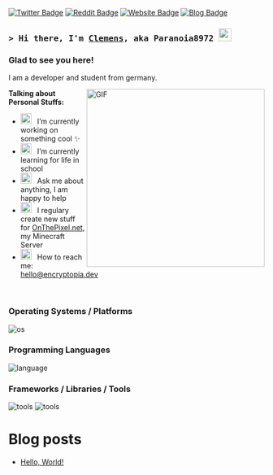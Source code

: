 <!-- List Of Websites-->
[links]: https://ecty.dev
[twitter]: https://www.twitter.com/paranoia8972
[reddit]: https://www.reddit.com/user/Paranoia8972
[github]: https://www.github.com/Paranoia8972
[mail]: mailto:hello@encryptopia.dev
[blog]: https://blog.encryptopia.dev
[otp]: https://onthepixel.net

[![Twitter Badge](https://img.shields.io/badge/-Twitter-000000?style=flat-square&logo=X&logoColor=white)][twitter]
[![Reddit Badge](https://img.shields.io/badge/-Reddit-ff4500?style=flat-square&logo=reddit&logoColor=white)][reddit]
[![Website Badge](https://img.shields.io/badge/Website-1d2128?style=flat-square&logo=google-chrome&logoColor=white)][links]
[![Blog Badge](https://img.shields.io/badge/Blog-110665?style=flat-square&logo=rss&logoColor=white)][blog]

### <samp>&gt; Hi there, I'm <a href="https://www.twitter.com/paranoia8972" target="_blank">Clemens</a>, aka Paranoia8972 <img src="https://media.giphy.com/media/hvRJCLFzcasrR4ia7z/giphy.gif" width="25"> </samp>



### Glad to see you here!

I am a developer and student from germany.

<img align="right" alt="GIF" src="https://i.giphy.com/media/0sm28bFYsixfuwV70C/giphy.gif" height="350" />

**Talking about Personal Stuffs:**

- <img src="https://github.com/Gapur/Gapur/blob/main/assets/developer.gif?raw=true" width="21" />&nbsp;&nbsp; I’m currently working on something cool ✨
- <img src="https://github.com/Gapur/Gapur/blob/main/assets/lightning.gif?raw=true" width="21" />&nbsp;&nbsp; I’m currently learning for life in school
- <img src="https://github.com/Gapur/Gapur/blob/main/assets/message.gif?raw=true" width="21" />&nbsp;&nbsp; Ask me about anything, I am happy to help
- <img src="https://github.com/Gapur/Gapur/blob/main/assets/laptop.gif?raw=true" width="21" />&nbsp;&nbsp; I regulary create new stuff for [OnThePixel.net][otp], my Minecraft Server
- <img src="https://github.com/Gapur/Gapur/blob/main/assets/letterbox.gif?raw=true" width="21" />&nbsp;&nbsp; How to reach me: [hello@encryptopia.dev][mail]

</br>


### Operating Systems / Platforms
![os](https://skillicons.dev/icons?i=apple,arch,kali,linux,raspberrypi&theme=dark)

### Programming Languages
![language](https://skillicons.dev/icons?i=bash,go,html,php,py,ts&theme=dark)

### Frameworks / Libraries / Tools
![tools](https://skillicons.dev/icons?i=arduino,discordjs,docker,figma,github,mongodb&theme=dark)
![tools](https://skillicons.dev/icons?i=nextjs,nodejs,tailwind,vercel,vscode&theme=dark)

# Blog posts

<!-- BLOG-POST-LIST:START -->
- [Hello, World!](https://blog.encryptopia.dev/post/hello-world)
<!-- BLOG-POST-LIST:END -->
